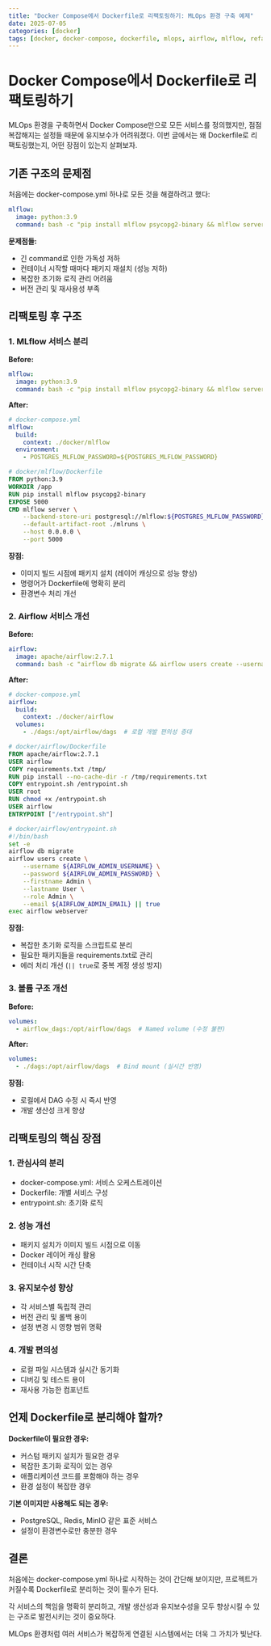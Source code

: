 ```yaml
---
title: "Docker Compose에서 Dockerfile로 리팩토링하기: MLOps 환경 구축 예제"
date: 2025-07-05
categories: [docker]
tags: [docker, docker-compose, dockerfile, mlops, airflow, mlflow, refactoring]
---
```


# Docker Compose에서 Dockerfile로 리팩토링하기

MLOps 환경을 구축하면서 Docker Compose만으로 모든 서비스를 정의했지만, 점점 복잡해지는 설정들 때문에 유지보수가 어려워졌다. 이번 글에서는 왜 Dockerfile로 리팩토링했는지, 어떤 장점이 있는지 살펴보자.

## 기존 구조의 문제점

처음에는 docker-compose.yml 하나로 모든 것을 해결하려고 했다:

```yaml
mlflow:
  image: python:3.9
  command: bash -c "pip install mlflow psycopg2-binary && mlflow server --backend-store-uri postgresql://mlflow:${POSTGRES_MLFLOW_PASSWORD}@postgres-mlflow:5432/mlflow --default-artifact-root ./mlruns --host 0.0.0.0 --port 5000"
```

**문제점들:**
- 긴 command로 인한 가독성 저하
- 컨테이너 시작할 때마다 패키지 재설치 (성능 저하)
- 복잡한 초기화 로직 관리 어려움
- 버전 관리 및 재사용성 부족

## 리팩토링 후 구조

### 1. MLflow 서비스 분리

**Before:**
```yaml
mlflow:
  image: python:3.9
  command: bash -c "pip install mlflow psycopg2-binary && mlflow server ..."
```

**After:**
```yaml
# docker-compose.yml
mlflow:
  build: 
    context: ./docker/mlflow
  environment:
    - POSTGRES_MLFLOW_PASSWORD=${POSTGRES_MLFLOW_PASSWORD}
```

```dockerfile
# docker/mlflow/Dockerfile
FROM python:3.9
WORKDIR /app
RUN pip install mlflow psycopg2-binary
EXPOSE 5000
CMD mlflow server \
    --backend-store-uri postgresql://mlflow:${POSTGRES_MLFLOW_PASSWORD}@postgres-mlflow:5432/mlflow \
    --default-artifact-root ./mlruns \
    --host 0.0.0.0 \
    --port 5000
```

**장점:**
- 이미지 빌드 시점에 패키지 설치 (레이어 캐싱으로 성능 향상)
- 명령어가 Dockerfile에 명확히 분리
- 환경변수 처리 개선

### 2. Airflow 서비스 개선

**Before:**
```yaml
airflow:
  image: apache/airflow:2.7.1
  command: bash -c "airflow db migrate && airflow users create --username ${AIRFLOW_ADMIN_USERNAME} --password ${AIRFLOW_ADMIN_PASSWORD} --firstname Admin --lastname User --role Admin --email ${AIRFLOW_ADMIN_EMAIL} && airflow webserver"
```

**After:**
```yaml
# docker-compose.yml
airflow:
  build:
    context: ./docker/airflow
  volumes:
    - ./dags:/opt/airflow/dags  # 로컬 개발 편의성 증대
```

```dockerfile
# docker/airflow/Dockerfile
FROM apache/airflow:2.7.1
USER airflow
COPY requirements.txt /tmp/
RUN pip install --no-cache-dir -r /tmp/requirements.txt
COPY entrypoint.sh /entrypoint.sh
USER root
RUN chmod +x /entrypoint.sh
USER airflow
ENTRYPOINT ["/entrypoint.sh"]
```

```bash
# docker/airflow/entrypoint.sh
#!/bin/bash
set -e
airflow db migrate
airflow users create \
    --username ${AIRFLOW_ADMIN_USERNAME} \
    --password ${AIRFLOW_ADMIN_PASSWORD} \
    --firstname Admin \
    --lastname User \
    --role Admin \
    --email ${AIRFLOW_ADMIN_EMAIL} || true
exec airflow webserver
```

**장점:**
- 복잡한 초기화 로직을 스크립트로 분리
- 필요한 패키지들을 requirements.txt로 관리
- 에러 처리 개선 (`|| true`로 중복 계정 생성 방지)

### 3. 볼륨 구조 개선

**Before:**
```yaml
volumes:
  - airflow_dags:/opt/airflow/dags  # Named volume (수정 불편)
```

**After:**
```yaml
volumes:
  - ./dags:/opt/airflow/dags  # Bind mount (실시간 반영)
```

**장점:**
- 로컬에서 DAG 수정 시 즉시 반영
- 개발 생산성 크게 향상

## 리팩토링의 핵심 장점

### 1. **관심사의 분리**
- docker-compose.yml: 서비스 오케스트레이션
- Dockerfile: 개별 서비스 구성
- entrypoint.sh: 초기화 로직

### 2. **성능 개선**
- 패키지 설치가 이미지 빌드 시점으로 이동
- Docker 레이어 캐싱 활용
- 컨테이너 시작 시간 단축

### 3. **유지보수성 향상**
- 각 서비스별 독립적 관리
- 버전 관리 및 롤백 용이
- 설정 변경 시 영향 범위 명확

### 4. **개발 편의성**
- 로컬 파일 시스템과 실시간 동기화
- 디버깅 및 테스트 용이
- 재사용 가능한 컴포넌트

## 언제 Dockerfile로 분리해야 할까?

**Dockerfile이 필요한 경우:**
- 커스텀 패키지 설치가 필요한 경우
- 복잡한 초기화 로직이 있는 경우
- 애플리케이션 코드를 포함해야 하는 경우
- 환경 설정이 복잡한 경우

**기본 이미지만 사용해도 되는 경우:**
- PostgreSQL, Redis, MinIO 같은 표준 서비스
- 설정이 환경변수로만 충분한 경우

## 결론

처음에는 docker-compose.yml 하나로 시작하는 것이 간단해 보이지만, 프로젝트가 커질수록 Dockerfile로 분리하는 것이 필수가 된다. 

각 서비스의 책임을 명확히 분리하고, 개발 생산성과 유지보수성을 모두 향상시킬 수 있는 구조로 발전시키는 것이 중요하다.

MLOps 환경처럼 여러 서비스가 복잡하게 연결된 시스템에서는 더욱 그 가치가 빛난다.